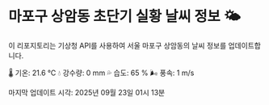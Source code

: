 
# 마포구 상암동 초단기 실황 날씨 정보 🌤️

이 리포지토리는 기상청 API를 사용하여 서울 마포구 상암동의 날씨 정보를 업데이트합니다. 

🌡️ 기온: 21.6 ℃
💧 강수량: 0 mm
💦 습도: 65 %
🌬️ 풍속: 1 m/s

마지막 업데이트 시각: 2025년 09월 23일 01시 13분    
